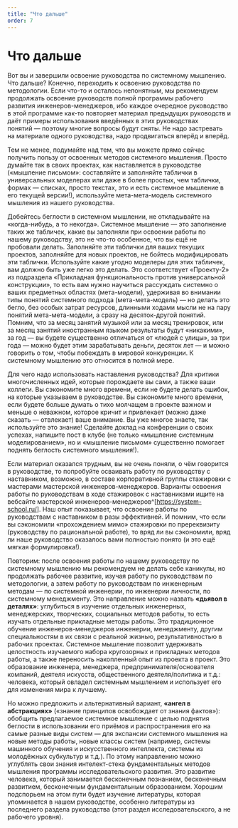 ```yaml
---
title: "Что дальше"
order: 7
---
```


# Что дальше

Вот вы и завершили освоение руководства по системному мышлению. Что дальше? Конечно, переходить к освоению руководства по методологии. Если что-то и осталось непонятным, мы рекомендуем продолжать освоение руководств полной программы рабочего развития инженеров-менеджеров, ибо каждое очередное руководство в этой программе как-то повторяет материал предыдущих руководств и даёт примеры использования введённых в этих руководствах понятий — поэтому многие вопросы будут сняты. Не надо застревать на материале одного руководства, надо продвигаться вперёд и вперёд.

Тем не менее, подумайте над тем, что вы можете прямо сейчас получить пользу от освоенных методов системного мышления. Просто думайте так в своих проектах, как наставляется в руководстве («мышление письмом»: составляйте и заполняйте таблички в универсальных моделерах или даже в более простых, чем таблички, формах — списках, просто текстах, это и есть системное мышление в его текущей версии!), используйте мета-мета-модель системного мышления из нашего руководства.

Добейтесь беглости в системном мышлении, не откладывайте на «когда-нибудь, а то некогда». Системное мышление — это заполнение таких же табличек, какие вы заполняли при освоении работы по нашему руководству, это не что-то особенное, что вы ещё не пробовали делать. Заполняйте эти таблички для ваших текущих проектов, заполняйте для новых проектов, не бойтесь модифицировать эти таблички. Используйте какие угодно моделеры для этих табличек, вам должно быть уже легко это делать. Это соответствует «Проекту-2» из подраздела «Прикладная функциональность против универсальной конструкции», то есть вам нужно научиться рассуждать системно о ваших предметных областях (мета-модели), удерживая во внимании типы понятий системного подхода (мета-мета-модель) — но делать это бегло, без особых затрат ресурсов, длинными ходами мысли не на пару понятий мета-мета-модели, а сразу на десяток-другой понятий. Помним, что за месяц занятий музыкой или за месяц тренировок, или за месяц занятий иностранным языком результаты будут «никакими», за год — вы будете существенно отличаться от «людей с улицы», за три года — можно будет этим зарабатывать деньги, десяток лет — и можно говорить о том, чтобы побеждать в мировой конкуренции. К системному мышлению это относится в полной мере.

Для чего надо использовать наставления руководства? Для критики многочисленных идей, которые порождаете вы сами, а также ваши коллеги. Вы сэкономите много времени, если не будете делать ошибок, на которые указываем в руководстве. Вы сэкономите много времени, если будете больше думать о тихо молчащем в проекте важном и меньше о неважном, которое кричит и привлекает (можно даже сказать — отвлекает) ваше внимание. Вы уже многое знаете, так используйте это знание! Сделайте доклад на конференции о своих успехах, напишите пост в клубе (не только «мышление системным моделированием», но и «мышление письмом» существенно помогает поднять беглость системного мышления!).

Если материал оказался трудным, вы не очень поняли, о чём говорится в руководстве, то попробуйте осваивать работу по руководству с наставником, возможно, в составе корпоративной группы стажировки с мастерами мастерской инженеров-менеджеров. Варианты освоения работы по руководствам в ходе стажировок с наставниками ищите на вебсайте мастерской инженеров-менеджеров^[<https://system-school.ru/>]. Наш опыт показывает, что освоение работы по руководствам с наставником в разы эффективней. И помним, что если вы сэкономили «прохождением мимо» стажировки по пререквизиту (руководству по рациональной работе), то вряд ли вы сэкономили, вряд ли наше руководство оказалось вами полностью понято (и это ещё мягкая формулировка!).

Повторим: после освоения работы по нашему руководству по системному мышлению мы рекомендуем не делать себе каникулы, но продолжать рабочее развитие, изучая работу по руководствам по методологии, а затем работу по руководствам по инженерным методам — по системной инженерии, по инженерии личности, по системному менеджменту. Это направление можно назвать **«дьявол в деталях»**: углубиться в изучение отдельных инженерных, менеджерских, творческих, социальных методов работы, то есть изучать отдельные прикладные методы работы. Это традиционное обучение инженеров-менеджеров инженерии, менеджменту, другим специальностям в их связи с реальной жизнью, результативностью в рабочих проектах. Системное мышление позволит удерживать целостность изучаемого набора кругозорных и прикладных методов работы, а также переносить накопленный опыт из проекта в проект. Это образование инженера, менеджера, предпринимателя/основателя компаний, деятеля искусств, общественного деятеля/политика и т.д.: человека, который овладел системным мышлением и использует его для изменения мира к лучшему.

Но можно предложить и альтернативный вариант, **«ангел в абстракциях»** («знание принципов освобождает от знания фактов»): обобщить предлагаемое системное мышление с целью поднятия беглости в использовании его приёмов и распространения его на самые разные виды систем — для экспансии системного мышления на новые методы работы, новые классы систем (например, системы машинного обучения и искусственного интеллекта, системы из молодёжных субкультур и т.д.). По этому направлению можно углублять свои знания интелект-стека фундаментальных методов мышления программы исследовательского развития. Это развитие человека, который занимается бесконечным познанием, бесконечным развитием, бесконечным фундаментальным образованием. Хорошим подспорьем на этом пути будет изучение литературы, которая упоминается в нашем руководстве, особенно литературы из последнего раздела руководства (этот раздел исследовательского, а не рабочего уровня).